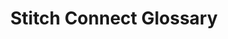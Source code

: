 ---
# -------------------------- #
#          PAGE INFO         #
# -------------------------- #

title: Stitch Connect Glossary
permalink: /developers/stitch-connect/guides/glossary
summary: ""

product-type: "connect"
content-type: "guide"
content-id: &key "connect-glossary"
topics: "basics"

key: "connect-glossary"

layout: general
sidebar: api


# -------------------------- #
#      GUIDE PAGE INFO       #
# -------------------------- #

## This is used only on the /stitch-connect/guides page.
doc-type: "reference"
icon: file
order: 1

description: "Terms and definitions used throughout Stitch Connect."


# -------------------------- #
#         GUIDE INTRO        #
# -------------------------- #

intro: |
  {% include misc/data-files.html %}

  {{ page.summary }}


# -------------------------- #
#         TERMINOLOGY        #
# -------------------------- #

all-terms:
  - name: "Partner ID"
    definition: |
      {{ site.data.connect.general.authentication.partner-id | flatify }}

      A partner ID is prefixed with `oc_` so as not to be confused with a [client account access token](#client-account-access-token-term).

  - name: "Partner key"
    definition: |
      {{ site.data.connect.general.authentication.partner-key | flatify }}

      A partner key is prefixed with `oc_` so as not to be confused with a [client account access token](#client-account-access-token-term).
      
  - name: "Partner"
    definition: "An organization that utilizes Stitch Connect to programmatically create and/or manage Stitch client accounts on behalf of their users."

  - name: "Partner credentials"
    definition: |
      A set of credentials specific to a Stitch [partner](#partner-term), consisting of a [partner ID](#partner-id-term) and [partner key](#partner-key-term), obtained after an [interest form]({{ site.data.connect.api.interest-form }}){:target="new"} is submitted to and approved by Stitch.

      Partner credentials are used only to create Stitch client accounts. After the Stitch client account is created, the account's [client access token](#client-account-access-token-term) is used to authenticate API requests.

  - name: "Stitch client account"
    definition: |
      {{ site.data.tooltips.stitch-client-account }}

  - name: "Client account access token"
    definition: |
      {{ site.data.connect.general.authentication.client-account-access-token }}

      A client account access token is prefixed with `ac_` so as not to be confused with [partner credentials](#partner-credentials-term).

  - name: "Ephemeral token"
    definition: |
      A token that is passed to the Connect JavaScript client to create a session in the Stitch web application. This credential is created by using the [Create a session endpoint]({{ link.connect.api | prepend: site.baseurl | append: site.data.connect.core-objects.sessions.section }}) in the Connect API.

      A session is for the user for whom the API access token was created. The session will expire once terminated or after 12 hours. 

  - name: "Destination"
    definition: |
      {{ site.data.tooltips.destination }}

  - name: "Session"
    definition: |
      {{ site.data.tooltips.session }}

  - name: "Source"
    definition: |
      {{ site.data.tooltips.source | flatify }}

  - name: "Stream"
    definition: |
      A table in a [data source](#source-term).

  - name: "Connection check"
    definition: |
      {{ site.data.tooltips.connection-check }}

  - name: "Replication job"
    definition: |
      {{ site.data.tooltips.replication-job }}

  - name: "Discovery"
    definition: |
      {{ site.data.tooltips.structure-sync | replace: "A structure sync","Discovery" }}

  - name: "Structure sync"
    definition: |
      {{ site.data.tooltips.structure-sync }} This is also referred to as [discovery](#discovery-term).


# -------------------------- #
#        GUIDE CONTENT       #
# -------------------------- #

sections:
  - content: |
      {% assign glossary-terms = page.all-terms | sort:"name" %}

      {% for term in glossary-terms %}
      <h4 data-swiftype-index='false' id="{{ term.name | slugify | append:"-term" }}">{{ term.name }}</h4>
        {{ term.definition | flatify | markdownify | replace:"<p>","<p class='glossary-definition'>" }}
      {% endfor %}
      
---